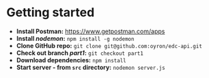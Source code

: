 # Getting started
- **Install Postman:** https://www.getpostman.com/apps
- **Install *nodemon*:** `npm install -g nodemon`
- **Clone GitHub repo:** `git clone git@github.com:oyron/edc-api.git`
- **Check out branch *part1*:** `git checkout part1`
- **Download dependencies:** `npm install`
- **Start server - from `src` directory:** `nodemon server.js`